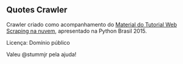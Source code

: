 ## Quotes Crawler

Crawler criado como acompanhamento do [Material do Tutorial Web Scraping na
nuvem](http://eliasdorneles.github.io/pages/material-do-tutorial-web-scraping-na-nuvem.html),
apresentado na Python Brasil 2015.

Licença: Domínio público

Valeu @stummjr pela ajuda!

